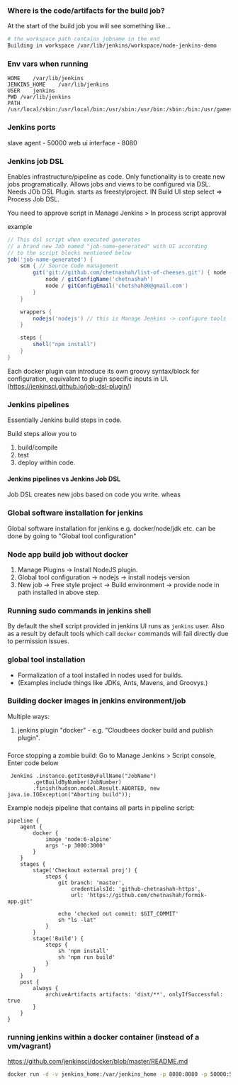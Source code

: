 
### Where is the code/artifacts for the build job?

At the start of the build job you will see something like...
```sh
# the workspace path contains jobname in the end
Building in workspace /var/lib/jenkins/workspace/node-jenkins-demo
```

### Env vars when running

```
HOME	/var/lib/jenkins
JENKINS_HOME	/var/lib/jenkins
USER	jenkins
PWD	/var/lib/jenkins
PATH	/usr/local/sbin:/usr/local/bin:/usr/sbin:/usr/bin:/sbin:/bin:/usr/games:/usr/local/games:/snap/bin

```

### Jenkins ports

slave agent - 50000
web ui interface - 8080

### Jenkins job DSL

Enables infrastructure/pipeline as code. Only functionality is to create new jobs programatically.
Allows jobs and views to be configured via DSL.
Needs JOb DSL Plugin. starts as freestylproject.
IN Build UI step select => Process Job DSL.

You need to approve script in Manage Jenkins > In process script approval

example
```groovy
// This dsl script when executed generates 
// a brand new Job named "job-name-generated" with UI according
// to the script blocks mentioned below
job('job-name-generated') {
    scm { // Source Code management 
        git('git://github.com/chetnashah/list-of-cheeses.git') { node ->
            node / gitConfigName('chetnashah')
            node / gitConfigEmail('chetshah80@gmail.com')
        }
    }

    wrappers {
        nodejs('nodejs') // this is Manage Jenkins -> configure tools -> nodejs installations -> name
    }

    steps {
        shell("npm install")
    }
}
```

Each docker plugin can introduce its own groovy syntax/block for configuration,
equivalent to plugin specific inputs in UI. (https://jenkinsci.github.io/job-dsl-plugin/)

### Jenkins pipelines

Essentially Jenkins build steps in code.

Build steps allow you to
1. build/compile
2. test
3. deploy
within code.

#### Jenkins pipelines vs Jenkins Job DSL

Job DSL creates new jobs based on code you write.
wheas



### Global software installation for jenkins

Global software installation for jenkins e.g. docker/node/jdk etc.
can be done by going to "Global tool configuration"

### Node app build job without docker

1. Manage Plugins -> Install NodeJS plugin.
2. Global tool configuration -> nodejs -> install nodejs version
3. New job -> Free style project -> Build environment -> provide node in path installed in above step.

### Running sudo commands in jenkins shell

By default the shell script provided in jenkins UI runs as `jenkins` user.
Also as a result by default tools which call `docker` commands will fail directly due to 
permission issues.


### global tool installation

 * Formalization of a tool installed in nodes used for builds.
 * (Examples include things like JDKs, Ants, Mavens, and Groovys.)


### Building docker images in jenkins environment/job

Multiple ways:
1. jenkins plugin "docker" - e.g. "Cloudbees docker build and publish plugin".

### 

Force stopping a zombie build:
Go to Manage Jenkins > Script console, Enter code below
```
 Jenkins .instance.getItemByFullName("JobName")
        .getBuildByNumber(JobNumber)
        .finish(hudson.model.Result.ABORTED, new java.io.IOException("Aborting build")); 

```

Example nodejs pipeline that contains all parts in pipeline script:
```
pipeline {
    agent {
        docker {
            image 'node:6-alpine' 
            args '-p 3000:3000' 
        }
    }
    stages {
        stage('Checkout external proj') {
            steps {
                git branch: 'master',
                    credentialsId: 'github-chetnashah-https',
                    url: 'https://github.com/chetnashah/formik-app.git'

                echo 'checked out commit: $GIT_COMMIT'
                sh "ls -lat"
            }
        }
        stage('Build') { 
            steps {
                sh 'npm install'
                sh 'npm run build'
            }
        }
    }
    post {
        always {
            archiveArtifacts artifacts: 'dist/**', onlyIfSuccessful: true
        }
    }
}
```



### running jenkins within a docker container (instead of a vm/vagrant)

https://github.com/jenkinsci/docker/blob/master/README.md
```sh
docker run -d -v jenkins_home:/var/jenkins_home -p 8080:8080 -p 50000:50000 jenkins/jenkins:lts
```
